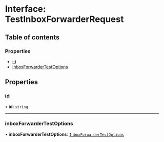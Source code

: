 # Interface: TestInboxForwarderRequest

## Table of contents

### Properties

- [id](TestInboxForwarderRequest.md#id)
- [inboxForwarderTestOptions](TestInboxForwarderRequest.md#inboxforwardertestoptions)

## Properties

### <a id="id" name="id"></a> id

• **id**: `string`

___

### <a id="inboxforwardertestoptions" name="inboxforwardertestoptions"></a> inboxForwarderTestOptions

• **inboxForwarderTestOptions**: [`InboxForwarderTestOptions`](InboxForwarderTestOptions.md)
